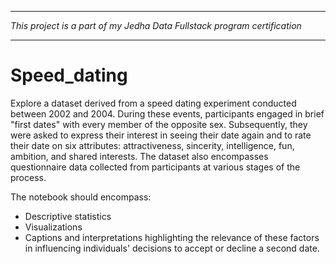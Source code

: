 -----------------------------------------------------------------------------------------------------------------------------

*This project is a part of my Jedha Data Fullstack program certification*

-----------------------------------------------------------------------------------------------------------------------------

# Speed_dating
Explore a dataset derived from a speed dating experiment conducted between 2002 and 2004. During these events, participants engaged in brief "first dates" with every member of the opposite sex. Subsequently, they were asked to express their interest in seeing their date again and to rate their date on six attributes: attractiveness, sincerity, intelligence, fun, ambition, and shared interests. The dataset also encompasses questionnaire data collected from participants at various stages of the process.

The notebook should encompass:

 -   Descriptive statistics
 -   Visualizations
 -   Captions and interpretations highlighting the relevance of these factors in influencing individuals' decisions to accept or decline a second date.
